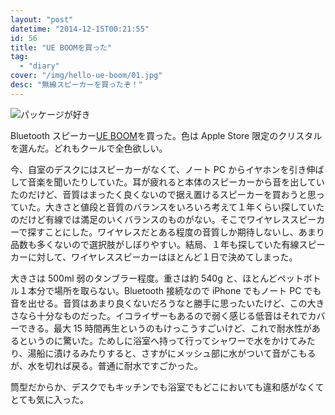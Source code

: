```yaml
---
layout: "post"
datetime: "2014-12-15T00:21:55"
id: 56
title: "UE BOOMを買った"
tag:
  - "diary"
cover: "/img/hello-ue-boom/01.jpg"
desc: "無線スピーカーを買ったぞ！"
---
```


<img src="/img/hello-ue-boom/01.jpg" alt="パッケージが好き" />

Bluetooth スピーカー[UE BOOM](http://www.ultimateears.com/ja-jp/boom)を買った。色は Apple Store 限定のクリスタルを選んだ。どれもクールで全色欲しい。

今、自室のデスクにはスピーカーがなくて、ノート PC からイヤホンを引き伸ばして音楽を聞いたりしていた。耳が疲れると本体のスピーカーから音を出していたのだけど、音質はまったく良くないので据え置けるスピーカーを買おうと思っていた。大きさと値段と音質のバランスをいろいろ考えて１年くらい探していたのだけど有線では満足のいくバランスのものがない。そこでワイヤレススピーカーで探すことにした。ワイヤレスだとある程度の音質しか期待しないし、あまり品数も多くないので選択肢がしぼりやすい。結局、１年も探していた有線スピーカーに対して、ワイヤレススピーカーはほとんど１日で決めてしまった。

大きさは 500ml 弱のタンブラー程度。重さは約 540g と、ほとんどペットボトル１本分で場所を取らない。Bluetooth 接続なので iPhone でもノート PC でも音を出せる。音質はあまり良くないだろうなと勝手に思ったいたけど、この大きさなら十分なものだった。イコライザーもあるので弱く感じる低音はそれでカバーできる。最大 15 時間再生というのもけっこうすごいけど、これで耐水性があるというのに驚いた。ためしに浴室へ持って行ってシャワーで水をかけてみたり、湯船に漬けるみたりすると、さすがにメッシュ部に水がついて音がこもるが、水を切れば戻る。普通に耐水ですごかった。

筒型だからか、デスクでもキッチンでも浴室でもどこにおいても違和感がなくてとても気に入った。
